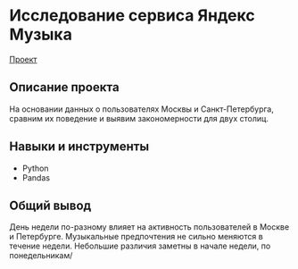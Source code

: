 # Исследование сервиса Яндекс Музыка
[Проект](https://github.com/GSW2012/Practicum-Portfolio/blob/main/01.%20Музыка%20больших%20городов/Музыка%20больших%20городов.ipynb)
## Описание проекта 
На основании данных о пользователях Москвы и Санкт-Петербурга, сравним их поведение и выявим закономерности для двух столиц.
## Навыки и инструменты
- Python
- Pandas
## Общий вывод
День недели по-разному влияет на активность пользователей в Москве и Петербурге. Музыкальные предпочтения не сильно меняются в течение недели. Небольшие различия заметны в начале недели, по понедельникам/

